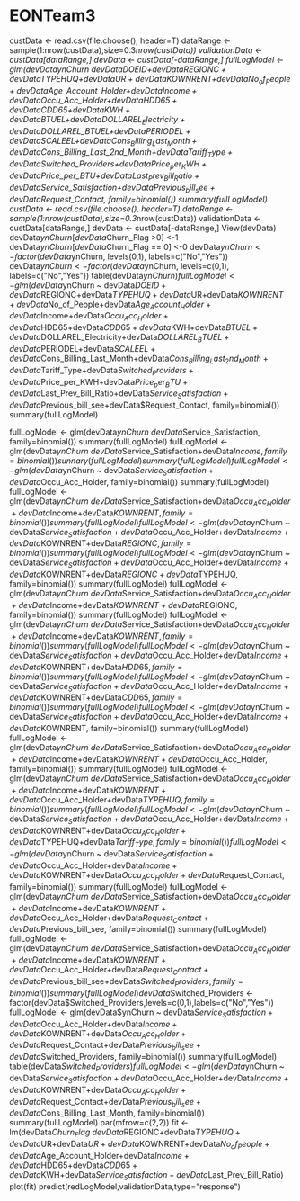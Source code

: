 # EONTeam3
custData <- read.csv(file.choose(), header=T)
dataRange <- sample(1:nrow(custData),size=0.3*nrow(custData))
validationData <- custData[dataRange,]
devData <-  custData[-dataRange,]
fullLogModel <- glm(devData$ynChurn ~ devData$DOEID+devData$REGIONC+devData$TYPEHUQ+devData$UR+devData$KOWNRENT+devData$No_of_People+devData$Age_Account_Holder+devData$Income+devData$Occu_Acc_Holder+devData$HDD65+devData$CDD65+devData$KWH+devData$BTUEL+devData$DOLLAREL_Electricity+devData$DOLLAREL_BTUEL+devData$PERIODEL+devData$SCALEEL+devData$Cons_Billing_Last_Month+devData$Cons_Billing_Last_2nd_Month+devData$Tariff_Type+devData$Switched_Providers+devData$Price_per_KWH+devData$Price_per_BTU+devData$Last_Prev_Bill_Ratio+devData$Service_Satisfaction+devData$Previous_bill_see+devData$Request_Contact, family=binomial())
summary(fullLogModel)
custData <- read.csv(file.choose(), header=T)
dataRange <- sample(1:nrow(custData),size=0.3*nrow(custData))
validationData <- custData[dataRange,]
devData <-  custData[-dataRange,]
View(devData)
devData$ynChurn[devData$Churn_Flag >0] <-1
devData$ynChurn[devData$Churn_Flag == 0] <-0
devData$ynChurn <- factor(devData$ynChurn, levels(0,1), labels=c("No","Yes"))
devData$ynChurn <- factor(devData$ynChurn, levels=c(0,1), labels=c("No","Yes"))
table(devData$ynChurn)
fullLogModel <- glm(devData$ynChurn ~ devData$DOEID+devData$REGIONC+devData$TYPEHUQ+devData$UR+devData$KOWNRENT+devData$No_of_People+devData$Age_Account_Holder+devData$Income+devData$Occu_Acc_Holder+devData$HDD65+devData$CDD65+devData$KWH+devData$BTUEL+devData$DOLLAREL_Electricity+devData$DOLLAREL_BTUEL+devData$PERIODEL+devData$SCALEEL+devData$Cons_Billing_Last_Month+devData$Cons_Billing_Last_2nd_Month+devData$Tariff_Type+devData$Switched_Providers+devData$Price_per_KWH+devData$Price_per_BTU+devData$Last_Prev_Bill_Ratio+devData$Service_Satisfaction+devData$Previous_bill_see+devData$Request_Contact, family=binomial())
summary(fullLogModel)

fullLogModel <- glm(devData$ynChurn ~ devData$Service_Satisfaction, family=binomial())
summary(fullLogModel)
fullLogModel <- glm(devData$ynChurn ~ devData$Service_Satisfaction+devData$Income, family=binomial())
sunnary(fullLogModel)
summary(fullLogModel)
fullLogModel <- glm(devData$ynChurn ~ devData$Service_Satisfaction+devData$Occu_Acc_Holder, family=binomial())
summary(fullLogModel)
fullLogModel <- glm(devData$ynChurn ~ devData$Service_Satisfaction+devData$Occu_Acc_Holder+devData$Income+devData$KOWNRENT, family=binomial())
summary(fullLogModel)
fullLogModel <- glm(devData$ynChurn ~ devData$Service_Satisfaction+devData$Occu_Acc_Holder+devData$Income+devData$KOWNRENT+devData$REGIONC, family=binomial())
summary(fullLogModel)
fullLogModel <- glm(devData$ynChurn ~ devData$Service_Satisfaction+devData$Occu_Acc_Holder+devData$Income+devData$KOWNRENT+devData$REGIONC+devData$TYPEHUQ, family=binomial())
summary(fullLogModel)
fullLogModel <- glm(devData$ynChurn ~ devData$Service_Satisfaction+devData$Occu_Acc_Holder+devData$Income+devData$KOWNRENT+devData$REGIONC, family=binomial())
summary(fullLogModel)
fullLogModel <- glm(devData$ynChurn ~ devData$Service_Satisfaction+devData$Occu_Acc_Holder+devData$Income+devData$KOWNRENT, family=binomial())
summary(fullLogModel)
fullLogModel <- glm(devData$ynChurn ~ devData$Service_Satisfaction+devData$Occu_Acc_Holder+devData$Income+devData$KOWNRENT+devData$HDD65, family=binomial())
summary(fullLogModel)
fullLogModel <- glm(devData$ynChurn ~ devData$Service_Satisfaction+devData$Occu_Acc_Holder+devData$Income+devData$KOWNRENT+devData$CDD65, family=binomial())
summary(fullLogModel)
fullLogModel <- glm(devData$ynChurn ~ devData$Service_Satisfaction+devData$Occu_Acc_Holder+devData$Income+devData$KOWNRENT, family=binomial())
summary(fullLogModel)
fullLogModel <- glm(devData$ynChurn ~ devData$Service_Satisfaction+devData$Occu_Acc_Holder+devData$Income+devData$KOWNRENT+devData$Occu_Acc_Holder, family=binomial())
summary(fullLogModel)
fullLogModel <- glm(devData$ynChurn ~ devData$Service_Satisfaction+devData$Occu_Acc_Holder+devData$Income+devData$KOWNRENT+devData$Occu_Acc_Holder+devData$TYPEHUQ, family=binomial())
summary(fullLogModel)
fullLogModel <- glm(devData$ynChurn ~ devData$Service_Satisfaction+devData$Occu_Acc_Holder+devData$Income+devData$KOWNRENT+devData$Occu_Acc_Holder+devData$TYPEHUQ+devData$Tariff_Type, family=binomial())
fullLogModel <- glm(devData$ynChurn ~ devData$Service_Satisfaction+devData$Occu_Acc_Holder+devData$Income+devData$KOWNRENT+devData$Occu_Acc_Holder+devData$Request_Contact, family=binomial())
summary(fullLogModel)
fullLogModel <- glm(devData$ynChurn ~ devData$Service_Satisfaction+devData$Occu_Acc_Holder+devData$Income+devData$KOWNRENT+devData$Occu_Acc_Holder+devData$Request_Contact+devData$Previous_bill_see, family=binomial())
summary(fullLogModel)
fullLogModel <- glm(devData$ynChurn ~ devData$Service_Satisfaction+devData$Occu_Acc_Holder+devData$Income+devData$KOWNRENT+devData$Occu_Acc_Holder+devData$Request_Contact+devData$Previous_bill_see+devData$Switched_Providers, family=binomial())
summary(fullLogModel)
devData$Switched_Providers <- factor(devData$Switched_Providers,levels=c(0,1),labels=c("No","Yes"))
fullLogModel <- glm(devData$ynChurn ~ devData$Service_Satisfaction+devData$Occu_Acc_Holder+devData$Income+devData$KOWNRENT+devData$Occu_Acc_Holder+devData$Request_Contact+devData$Previous_bill_see+devData$Switched_Providers, family=binomial())
summary(fullLogModel)
table(devData$Switched_Providers)
fullLogModel <- glm(devData$ynChurn ~ devData$Service_Satisfaction+devData$Occu_Acc_Holder+devData$Income+devData$KOWNRENT+devData$Occu_Acc_Holder+devData$Request_Contact+devData$Previous_bill_see+devData$Cons_Billing_Last_Month, family=binomial())
summary(fullLogModel)
par(mfrow=c(2,2))
fit <- lm(devData$Churn_Flag~devData$REGIONC+devData$TYPEHUQ+devData$UR+devData$UR+devData$KOWNRENT+devData$No_of_People+devData$Age_Account_Holder+devData$Income+devData$HDD65+devData$CDD65+devData$KWH+devData$Service_Satisfaction+devData$Last_Prev_Bill_Ratio)
plot(fit)
predict(redLogModel,validationData,type="response")
